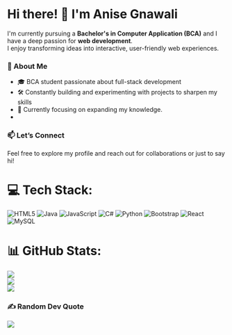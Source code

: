 # Hi there! 👋 I'm Anise Gnawali

I'm currently pursuing a **Bachelor's in Computer Application (BCA)** and I have a deep passion for **web development**. <br>
I enjoy transforming ideas into interactive, user-friendly web experiences.

### 🚀 About Me
- 🎓 BCA student passionate about full-stack development <br>
- 🛠️ Constantly building and experimenting with projects to sharpen my skills <br>
- 🌱 Currently focusing on expanding my knowledge.
- 
### 📫 Let’s Connect
Feel free to explore my profile and reach out for collaborations or just to say hi! <br>


# 💻 Tech Stack:
![HTML5](https://img.shields.io/badge/html5-%23E34F26.svg?style=for-the-badge&logo=html5&logoColor=white) ![Java](https://img.shields.io/badge/java-%23ED8B00.svg?style=for-the-badge&logo=openjdk&logoColor=white) ![JavaScript](https://img.shields.io/badge/javascript-%23323330.svg?style=for-the-badge&logo=javascript&logoColor=%23F7DF1E) ![C#](https://img.shields.io/badge/c%23-%23239120.svg?style=for-the-badge&logo=csharp&logoColor=white) ![Python](https://img.shields.io/badge/python-3670A0?style=for-the-badge&logo=python&logoColor=ffdd54) ![Bootstrap](https://img.shields.io/badge/bootstrap-%238511FA.svg?style=for-the-badge&logo=bootstrap&logoColor=white) ![React](https://img.shields.io/badge/react-%2320232a.svg?style=for-the-badge&logo=react&logoColor=%2361DAFB) ![MySQL](https://img.shields.io/badge/mysql-4479A1.svg?style=for-the-badge&logo=mysql&logoColor=white)
# 📊 GitHub Stats:
![](https://github-readme-stats.vercel.app/api?username=anisegwl&theme=dark&hide_border=false&include_all_commits=false&count_private=false)<br/>
![](https://nirzak-streak-stats.vercel.app/?user=anisegwl&theme=dark&hide_border=false)<br/>
![](https://github-readme-stats.vercel.app/api/top-langs/?username=anisegwl&theme=dark&hide_border=false&include_all_commits=false&count_private=false&layout=compact)

### ✍️ Random Dev Quote
![](https://quotes-github-readme.vercel.app/api?type=horizontal&theme=radical)

<!-- Proudly created with GPRM ( https://gprm.itsvg.in ) -->
